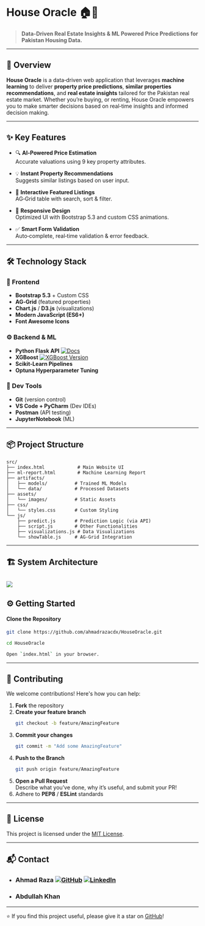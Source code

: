 # **House Oracle** 🏠🔮 
> **Data-Driven Real Estate Insights & ML Powered Price Predictions for Pakistan Housing Data.**
---

## 🚀 Overview

**House Oracle** is a data‑driven web application that leverages **machine learning** to deliver **property price predictions**, **similar properties recommendations**, and **real estate insights** tailored for the Pakistan real estate market. Whether you’re buying, or renting, House Oracle empowers you to make smarter decisions based on real‑time insights and informed decision making.

---

## ✨ Key Features

- 🔍 **AI‑Powered Price Estimation**  
  Accurate valuations using 9 key property attributes.

- 💡 **Instant Property Recommendations**  
  Suggests similar listings based on user input.

- 🧮 **Interactive Featured Listings**  
  AG‑Grid table with search, sort & filter.

- 📱 **Responsive Design**  
  Optimized UI with Bootstrap 5.3 and custom CSS animations.

- ✅ **Smart Form Validation**  
  Auto‑complete, real‑time validation & error feedback.

---

## 🛠️ Technology Stack

### 🎨 Frontend
- **Bootstrap 5.3** + Custom CSS  
- **AG‑Grid** (featured properties)  
- **Chart.js** / **D3.js** (visualizations)  
- **Modern JavaScript (ES6+)**
- **Font Awesome Icons**

### ⚙️ Backend & ML
- **Python Flask API** [![Docs](https://img.shields.io/badge/Docs%20-kkkkk)](https://www.github.com/ahmadrazacdx/HouseOracleAPI)
- **XGBoost**  [![XGBoost Version](https://img.shields.io/badge/XGBoost-3.0.0-%23e60073)](https://xgboost.ai/)
- **Scikit-Learn Pipelines**
- **Optuna Hyperparameter Tuning**

### 🧰 Dev Tools
- **Git** (version control)  
- **VS Code + PyCharm** (Dev IDEs)  
- **Postman** (API testing)  
- **JupyterNotebook** (ML)
---

## 📦 Project Structure

```
src/
├── index.html            # Main Website UI
├── ml-report.html        # Machine Learning Report
├── artifacts/
│   ├── models/          # Trained ML Models
│   └── data/            # Processed Datasets
├── assets/
│   └── images/          # Static Assets
├── css/
│   └── styles.css       # Custom Styling
└── js/
    ├── predict.js       # Prediction Logic (via API)
    ├── script.js        # Other Functionalities
    ├── visualizations.js # Data Visualizations
    └── showTable.js     # AG-Grid Integration
```

---
## 🏗️ System Architecture
[![](https://mermaid.ink/img/pako:eNqdUstuozAU_RXLm26SCAIByqJSkzQpHVWK0umoKmRhwW2wBmxkO-ojyb_3gknUGVUaadiY6_PysbynuSyAxnSrWFOSn_NMEPyu00cNiiTCgHphOWzIcHhFpulKQcFzw6Ug16tkY8nTDpztf7GKF6wFe5NVcqFJLyH3YEpZWCQR3HBWtVijZA5ac7E9WmzWuh0eWAUHMk_b9WQhFVnxBiouwFJfuSnJ03IqpTZkDVuFRlJtvvqsQZgDuUnb9f985l27BVbn-fko2LGHbyxsh0U3LDEtl3UNwt7GOa2XLL80vLUN_xL8QbQVElvhe-Jtl3uX4o2TBRd4s2vQjRT6FJn8i3DXEX6kj0lbUWMU60vSAb4NXtDYqB0MaA2qZu1I960yo6aEGjIa42_B1O-MZuKImoaJZynrk0zJ3bak8QurNE67Bs8Pc87w1dXnXYW1QM3kThgau6HjdS403tM3Gg-9wBuFE9e5DN1o4gZRMBnQd9x3_cgZBf6lG7re2Pf9IDoO6EcX7Y_GTohEx_GCMIqc8fET6PPqzA?type=png)](https://mermaid.live/edit#pako:eNqdUstuozAU_RXLm26SCAIByqJSkzQpHVWK0umoKmRhwW2wBmxkO-ojyb_3gknUGVUaadiY6_PysbynuSyAxnSrWFOSn_NMEPyu00cNiiTCgHphOWzIcHhFpulKQcFzw6Ug16tkY8nTDpztf7GKF6wFe5NVcqFJLyH3YEpZWCQR3HBWtVijZA5ac7E9WmzWuh0eWAUHMk_b9WQhFVnxBiouwFJfuSnJ03IqpTZkDVuFRlJtvvqsQZgDuUnb9f985l27BVbn-fko2LGHbyxsh0U3LDEtl3UNwt7GOa2XLL80vLUN_xL8QbQVElvhe-Jtl3uX4o2TBRd4s2vQjRT6FJn8i3DXEX6kj0lbUWMU60vSAb4NXtDYqB0MaA2qZu1I960yo6aEGjIa42_B1O-MZuKImoaJZynrk0zJ3bak8QurNE67Bs8Pc87w1dXnXYW1QM3kThgau6HjdS403tM3Gg-9wBuFE9e5DN1o4gZRMBnQd9x3_cgZBf6lG7re2Pf9IDoO6EcX7Y_GTohEx_GCMIqc8fET6PPqzA)
---

## ⚙️ Getting Started

#### Clone the Repository  
```bash
git clone https://github.com/ahmadrazacdx/HouseOracle.git
```
```bash
cd HouseOracle
``` 
```bash
Open `index.html` in your browser.
```

---


## 🤝 Contributing

We welcome contributions! Here's how you can help:

1. **Fork** the repository  
2. **Create your feature branch**  
   ```bash
   git checkout -b feature/AmazingFeature
3. **Commit your changes**  
   ```bash
   git commit -m "Add some AmazingFeature"
4. **Push to the Branch**  
   ```bash
   git push origin feature/AmazingFeature
5. **Open a Pull Request**  
Describe what you’ve done, why it’s useful, and submit your PR! 
6. Adhere to **PEP8** / **ESLint** standards  

---

## 📄 License

This project is licensed under the [MIT License](https://opensource.org/licenses/MIT).

---

  


## 📬 Contact

- ### Ahmad Raza [![GitHub](https://img.shields.io/badge/GitHub-Profile-181717?logo=github&logoColor=fff)](https://github.com/ahmadrazacdx)  [![LinkedIn](https://img.shields.io/badge/LinkedIn-Profile-0A66C2?logo=linkedin&logoColor=fff)](https://linkedin.com/in/ahmadrazacdx)  
- ### Abdullah Khan
 

---


⭐ If you find this project useful, please give it a star on [GitHub](https://github.com/ahmadrazacdx/HousOracle)!  



  
